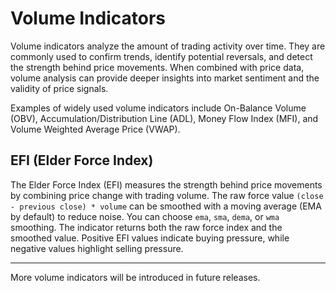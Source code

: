 # Volume Indicators

Volume indicators analyze the amount of trading activity over time. They are commonly used to confirm trends, identify potential reversals, and detect the strength behind price movements. When combined with price data, volume analysis can provide deeper insights into market sentiment and the validity of price signals.

Examples of widely used volume indicators include On-Balance Volume (OBV), Accumulation/Distribution Line (ADL), Money Flow Index (MFI), and Volume Weighted Average Price (VWAP).

## **EFI (Elder Force Index)**

The Elder Force Index (EFI) measures the strength behind price movements by combining price change with trading volume. The raw force value `(close - previous close) * volume` can be smoothed with a moving average (EMA by default) to reduce noise. You can choose `ema`, `sma`, `dema`, or `wma` smoothing. The indicator returns both the raw force index and the smoothed value. Positive EFI values indicate buying pressure, while negative values highlight selling pressure.

---

More volume indicators will be introduced in future releases.
